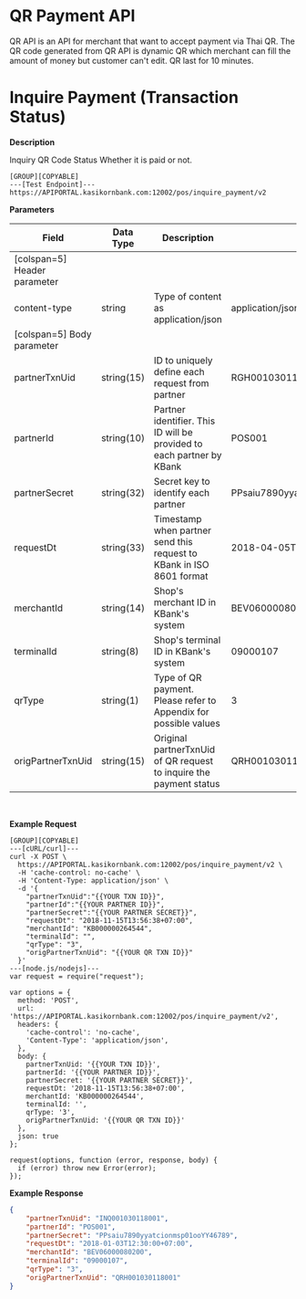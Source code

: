 ﻿# **QR Payment API**

QR API is an API for merchant that want to accept payment via Thai QR. The QR code generated from QR API is dynamic QR which merchant can fill the amount of money but customer can't edit. QR last for 10 minutes.
<br />

# Inquire Payment (Transaction Status)

**Description**

Inquiry QR Code Status Whether it is paid or not.

```
[GROUP][COPYABLE]
---[Test Endpoint]---
https://APIPORTAL.kasikornbank.com:12002/pos/inquire_payment/v2
```

**Parameters**

| Field                        | Data Type  | Description                                                           | Example                          | Mandatory |
| ---------------------------- | ---------- | --------------------------------------------------------------------- | -------------------------------- | :-------: |
| [colspan=5] Header parameter |
| content-type                 | string     | Type of content as application/json                                   | application/json                 |     Y     |
| [colspan=5] Body parameter   |
| partnerTxnUid                | string(15) | ID to uniquely define each request from partner                       | RGH001030118001                  |     Y     |
| partnerId                    | string(10) | Partner identifier. This ID will be provided to each partner by KBank | POS001                           |     Y     |
| partnerSecret                | string(32) | Secret key to identify each partner                                   | PPsaiu7890yyatcionmsp01ooYY46789 |     Y     |
| requestDt                    | string(33) | Timestamp when partner send this request to KBank in ISO 8601 format  | 2018-04-05T12:30:00+07:00        |     Y     |
| merchantId                   | string(14) | Shop's merchant ID in KBank's system                                  | BEV06000080200                   |     Y     |
| terminalId                   | string(8)  | Shop's terminal ID in KBank's system                                  | 09000107                         |     Y     |
| qrType                       | string(1)  | Type of QR payment. Please refer to Appendix for possible values      | 3                                |     Y     |
| origPartnerTxnUid            | string(15) | Original partnerTxnUid of QR request to inquire the payment status    | QRH001030118001                  |     Y     |

<br />

**Example Request**

```
[GROUP][COPYABLE]
---[cURL/curl]---
curl -X POST \
  https://APIPORTAL.kasikornbank.com:12002/pos/inquire_payment/v2 \
  -H 'cache-control: no-cache' \
  -H 'Content-Type: application/json' \
  -d '{
    "partnerTxnUid":"{{YOUR TXN ID}}",
    "partnerId":"{{YOUR PARTNER ID}}",
    "partnerSecret":"{{YOUR PARTNER SECRET}}",
    "requestDt": "2018-11-15T13:56:38+07:00",
    "merchantId": "KB000000264544",
    "terminalId": "",
    "qrType": "3",
    "origPartnerTxnUid": "{{YOUR QR TXN ID}}"
  }'
---[node.js/nodejs]---
var request = require("request");

var options = {
  method: 'POST',
  url: 'https://APIPORTAL.kasikornbank.com:12002/pos/inquire_payment/v2',
  headers: {
    'cache-control': 'no-cache',
    'Content-Type': 'application/json',
  },
  body: {
    partnerTxnUid: '{{YOUR TXN ID}}',
    partnerId: '{{YOUR PARTNER ID}}',
    partnerSecret: '{{YOUR PARTNER SECRET}}',
    requestDt: '2018-11-15T13:56:38+07:00',
    merchantId: 'KB000000264544',
    terminalId: '',
    qrType: '3',
    origPartnerTxnUid: '{{YOUR QR TXN ID}}'
  },
  json: true
};

request(options, function (error, response, body) {
  if (error) throw new Error(error);
});

```

**Example Response**

```json
{
    "partnerTxnUid": "INQ001030118001",
    "partnerId": "POS001",
    "partnerSecret": "PPsaiu7890yyatcionmsp01ooYY46789",
    "requestDt": "2018-01-03T12:30:00+07:00",
    "merchantId": "BEV06000080200",
    "terminalId": "09000107",
    "qrType": "3",
    "origPartnerTxnUid": "QRH001030118001"
}
```
